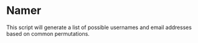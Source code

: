 # Namer
This script will generate a list of possible usernames and email addresses based on common permutations. 
